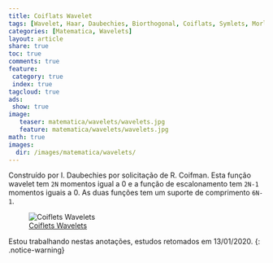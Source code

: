 ```yaml
---
title: Coiflats Wavelet
tags: [Wavelet, Haar, Daubechies, Biorthogonal, Coiflats, Symlets, Morlet, Mexican Hat, Meyer, DSP, Signal, Signal Processing]
categories: [Matematica, Wavelets]
layout: article
share: true
toc: true
comments: true
feature:
 category: true
 index: true
tagcloud: true
ads: 
 show: true
image:
   teaser: matematica/wavelets/wavelets.jpg
   feature: matematica/wavelets/wavelets.jpg
math: true
images:
  dir: /images/matematica/wavelets/
---
```

Construído por I. Daubechies por solicitação de R. Coifman. Esta função wavelet tem `2N` momentos igual a 0 e a função de escalonamento tem `2N-1` momentos iguais a 0. As duas funções tem um suporte de comprimento `6N-1`.

<!--more-->

<figure class="image">
  <img src="{{site.url}}/{{page.images.dir}}/ch01_intro2-Coiflets.gif" alt="Coiflets Wavelets" >
  <figcaption><a href="{{site.url}}/{%post_url 2020-01-14-coiflets-wavelets %}">Coiflets Wavelets</a></figcaption>
</figure>


Estou trabalhando nestas anotações, estudos retomados em 13/01/2020.
{: .notice-warning}
